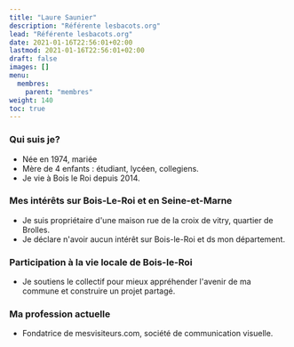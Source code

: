 ```yaml
---
title: "Laure Saunier"
description: "Référente lesbacots.org"
lead: "Référente lesbacots.org"
date: 2021-01-16T22:56:01+02:00
lastmod: 2021-01-16T22:56:01+02:00
draft: false
images: []
menu:
  membres:
    parent: "membres"
weight: 140
toc: true
---
```


### Qui suis je?

- Née en 1974, mariée
- Mère de 4 enfants : étudiant, lycéen, collegiens.
- Je vie à Bois le Roi depuis 2014. 

### Mes intérêts sur Bois-Le-Roi et en Seine-et-Marne

- Je suis propriétaire d'une maison rue de la croix de vitry, quartier de Brolles.
- Je déclare n'avoir aucun intérêt sur Bois-le-Roi et ds mon département. 

### Participation à la vie locale de Bois-le-Roi

- Je soutiens le collectif pour mieux appréhender l'avenir de ma commune et construire un projet partagé.

### Ma profession actuelle

- Fondatrice de mesvisiteurs.com, société de communication visuelle. 
